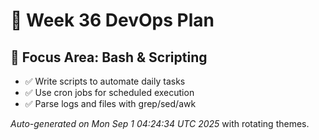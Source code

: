# 📅 Week 36 DevOps Plan

## 🎯 Focus Area: Bash & Scripting

- ✅ Write scripts to automate daily tasks
- ✅ Use cron jobs for scheduled execution
- ✅ Parse logs and files with grep/sed/awk

_Auto-generated on Mon Sep  1 04:24:34 UTC 2025_ with rotating themes.
